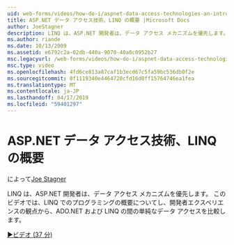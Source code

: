 ```yaml
---
uid: web-forms/videos/how-do-i/aspnet-data-access-technologies-an-introduction-to-linq
title: ASP.NET データ アクセス技術、LINQ の概要 |Microsoft Docs
author: JoeStagner
description: LINQ は、ASP.NET 開発者は、データ アクセス メカニズムを優先します。 このビデオでは、LINQ でのプログラミングの概要についてし、単純なデータ アクセス betwee を比較しています.
ms.author: riande
ms.date: 10/13/2009
ms.assetid: e6792c2a-02db-440a-9070-40a0c0952b27
msc.legacyurl: /web-forms/videos/how-do-i/aspnet-data-access-technologies-an-introduction-to-linq
msc.type: video
ms.openlocfilehash: 4fd6ce813a87caf1b3ecd67c5fa59bc536db0f2e
ms.sourcegitcommit: 0f1119340e4464720cfd16d0ff15764746ea1fea
ms.translationtype: MT
ms.contentlocale: ja-JP
ms.lasthandoff: 04/17/2019
ms.locfileid: "59401297"
---
```

# <a name="aspnet-data-access-technologies-an-introduction-to-linq"></a>ASP.NET データ アクセス技術、LINQ の概要

によって[Joe Stagner](https://github.com/JoeStagner)

LINQ は、ASP.NET 開発者は、データ アクセス メカニズムを優先します。 このビデオでは、LINQ でのプログラミングの概要についてし、開発者エクスペリエンスの観点から、ADO.NET および LINQ の間の単純なデータ アクセスを比較します。

[&#9654;ビデオ (37 分)](https://channel9.msdn.com/Blogs/ASP-NET-Site-Videos/aspnet-data-access-technologies-an-introduction-to-linq)
